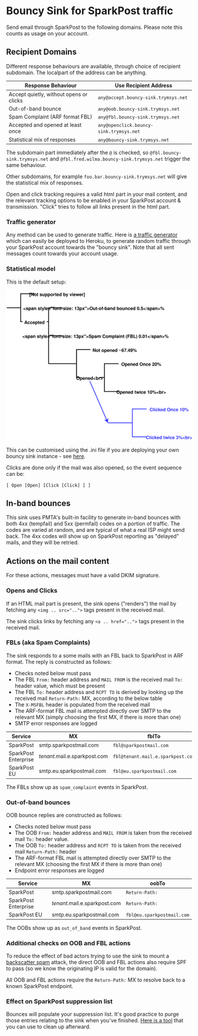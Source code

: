 # Bouncy Sink for SparkPost traffic

Send email through SparkPost to the following domains.  Please note this counts as usage on your
account.

## Recipient Domains

Different response behaviours are available, through choice of recipient subdomain.  The localpart of the address can be anything.

|Response Behaviour|Use Recipient Address|
|-------------|--------------------------|
|Accept quietly, without opens or clicks|`any@accept.bouncy-sink.trymsys.net`|
|Out-of-band bounce|`any@oob.bouncy-sink.trymsys.net`|
|Spam Complaint (ARF format FBL) |`any@fbl.bouncy-sink.trymsys.net`|
|Accepted and opened at least once|`any@openclick.bouncy-sink.trymsys.net`|
|Statistical mix of responses|`any@bouncy-sink.trymsys.net`|

The subdomain part immediately after the `@` is checked, so `@fbl.bouncy-sink.trymsys.net` and `@fbl.fred.wilma.bouncy-sink.trymsys.net`
trigger the same behaviour.

Other subdomains, for example `foo.bar.bouncy-sink.trymsys.net` will give the statistical
mix of responses.

Open and click tracking requires a valid html part in your mail content, and the relevant tracking options
to be enabled in your SparkPost account & transmission. "Click" tries to follow all links present in the html part.

### Traffic generator

Any method can be used to generate traffic. Here is [a traffic generator](https://github.com/tuck1s/sparkpost-traffic-gen)
which can easily be deployed to Heroku, to generate random traffic through your SparkPost account towards the "bouncy sink".
Note that all sent messages count towards your account usage.

### Statistical model

This is the default setup:

<img src="bouncy-sink-statistical-model.svg"/>

This can be customised using the .ini file if you are deploying your own bouncy sink instance - see [here](CONFIGURING.md).

Clicks are done only if the mail was also opened, so the event sequence can be:

```
[ Open [Open] [Click [Click] ] ]
```

## In-band bounces

This sink uses PMTA's built-in facility to generate in-band bounces with both 4xx (tempfail) and 5xx (permfail) codes on a portion of traffic.
The codes are varied at random, and are typical of what a real ISP might send back.
The 4xx codes will show up on SparkPost reporting as "delayed" mails, and they will be retried.

## Actions on the mail content

For these actions, messages must have a valid DKIM signature.

### Opens and Clicks

If an HTML mail part is present, the sink opens ("renders") the mail by fetching any `<img .. src="..">` tags present in the received mail.

The sink clicks links by fetching any  `<a .. href="..">` tags present in the received mail.

### FBLs (aka Spam Complaints)

The sink responds to a some mails with an FBL back to SparkPost in ARF format.  The reply is constructed as follows:

- Checks noted below must pass
- The FBL `From:` header address and `MAIL FROM` is the received mail `To:` header value, which must be present
- The FBL `To:` header address and `RCPT TO` is derived by looking up the received mail `Return-Path:` MX, according to the below table
- The `X-MSFBL` header is populated from the received mail
- The ARF-format FBL mail is attempted directly over SMTP to the relevant MX (simply choosing the first MX, if there is more than one)
- SMTP error responses are logged

|Service |MX |fblTo |
|--------|---|------|
|SparkPost|smtp.sparkpostmail.com|`fbl@sparkpostmail.com`
|SparkPost Enterprise|*tenant*.mail.e.sparkpost.com|`fbl@tenant.mail.e.sparkpost.com`
|SparkPost EU|smtp.eu.sparkpostmail.com|`fbl@eu.sparkpostmail.com`

The FBLs show up as `spam_complaint` events in SparkPost.

### Out-of-band bounces

OOB bounce replies are constructed as follows:

- Checks noted below must pass
- The OOB `From:` header address and `MAIL FROM` is taken from the received mail `To:` header value.
- The OOB `To:` header address and `RCPT TO` is taken from the received mail `Return-Path:` header
- The ARF-format FBL mail is attempted directly over SMTP to the relevant MX (choosing the first MX if there is more than one)
- Endpoint error responses are logged

|Service |MX |oobTo |
|--------|---|------|
|SparkPost|smtp.sparkpostmail.com|`Return-Path:`|
|SparkPost Enterprise|*tenant*.mail.e.sparkpost.com|`Return-Path:`
|SparkPost EU|smtp.eu.sparkpostmail.com|`fbl@eu.sparkpostmail.com`|

The OOBs show up as `out_of_band` events in SparkPost.

### Additional checks on OOB and FBL actions

To reduce the effect of bad actors trying to use the sink to mount a [backscatter spam](https://en.wikipedia.org/wiki/Backscatter_(email)) attack, 
the direct OOB and FBL actions also require SPF to pass (so we know the originating IP is valid for the domain).

All OOB and FBL actions require the `Return-Path:` MX to resolve back to a known SparkPost endpoint.

### Effect on SparkPost suppression list

Bounces will populate your suppression list. It's good practice to purge those entries relating to the sink when you've finished.
[Here is a tool](https://www.sparkpost.com/blog/suppression-list-python/) that you can use to clean up afterward.
